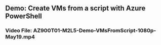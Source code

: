 ## Demo: Create VMs from a script with Azure PowerShell
### Video File: AZ900T01-M2L5-Demo-VMsFromScript-1080p-May19.mp4
